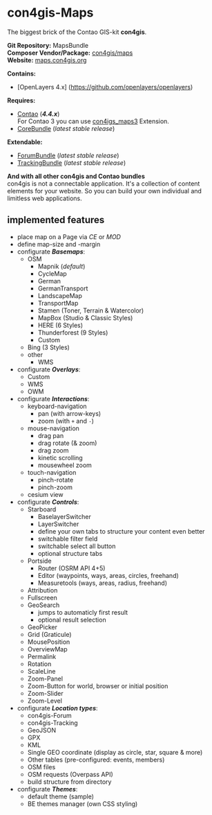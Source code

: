 con4gis-Maps
============
The biggest brick of the Contao GIS-kit **con4gis**.

**Git Repository:** MapsBundle  
**Composer Vendor/Package:** [con4gis/maps](https://packagist.org/packages/con4gis/maps)  
**Website:** [maps.con4gis.org](https://maps.con4gis.org)

**Contains:**
- [OpenLayers 4.x] (https://github.com/openlayers/openlayers)

**Requires:**
- [Contao](https://github.com/contao/core) (***4.4.x***)   
For Contao 3 you can use [con4igs_maps3](https://github.com/Kuestenschmiede/con4gis_maps3/releases) Extension.
- [CoreBundle](https://github.com/Kuestenschmiede/CoreBundle/releases) (*latest stable release*)

**Extendable:**
- [ForumBundle](https://github.com/Kuestenschmiede/ForumBundle/releases) (*latest stable release*)
- [TrackingBundle](https://github.com/Kuestenschmiede/TrackingBundle/releases) (*latest stable release*)
  
**And with all other con4gis and Contao bundles**  
con4gis is not a connectable application. It's a collection of content 
elements for your website. So you can build your own individual and limitless web applications.

implemented features
----------------
- place map on a Page via *CE* or *MOD*
- define map-size and -margin
- configurate ***Basemaps***:
    - OSM
        - Mapnik (*default*)
        - CycleMap
        - German
        - GermanTransport
        - LandscapeMap
        - TransportMap
        - Stamen (Toner, Terrain & Watercolor)
        - MapBox (Studio & Classic Styles)
        - HERE (6 Styles)
        - Thunderforest (9 Styles)
        - Custom
    - Bing (3 Styles)
    - other
        - WMS
- configurate ***Overlays***:
    - Custom
    - WMS
    - OWM
- configurate ***Interactions***:
    - keyboard-navigation
        - pan (with arrow-keys)
        - zoom (with `+` and `-`)
    - mouse-navigation
        - drag pan
        - drag rotate (& zoom)
        - drag zoom
        - kinetic scrolling
        - mousewheel zoom
    - touch-navigation
        - pinch-rotate
        - pinch-zoom
    - cesium view
- configurate ***Controls***:
    - Starboard
        - BaselayerSwitcher
        - LayerSwitcher
        - define your own tabs to structure your content even better
        - switchable filter field
        - switchable select all button
        - optional structure tabs
    - Portside
        - Router (OSRM API 4+5)
        - Editor (waypoints, ways, areas, circles, freehand)
        - Measuretools (ways, areas, radius, freehand)
    - Attribution
    - Fullscreen
    - GeoSearch
        - jumps to automaticly first result
        - optional result selection
    - GeoPicker
    - Grid (Graticule)
    - MousePosition
    - OverviewMap
    - Permalink
    - Rotation
    - ScaleLine
    - Zoom-Panel
    - Zoom-Button for world, browser or initial position
    - Zoom-Slider
    - Zoom-Level
- configurate ***Location types***:
    - con4gis-Forum
    - con4gis-Tracking
    - GeoJSON
    - GPX
    - KML
    - Single GEO coordinate (display as circle, star, square & more)
    - Other tables (pre-configured: events, members)
    - OSM files
    - OSM requests (Overpass API)
    - build structure from directory 
- configurate ***Themes***:
    - default theme (sample)
    - BE themes manager (own CSS styling)
